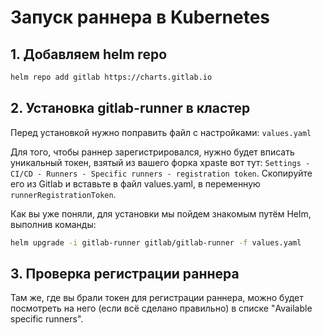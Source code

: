 # Запуск раннера в Kubernetes

## 1. Добавляем helm repo

```bash
helm repo add gitlab https://charts.gitlab.io
```

## 2. Установка gitlab-runner в кластер

Перед установкой нужно поправить файл с настройками: ```values.yaml```

Для того, чтобы раннер зарегистрировался, нужно будет вписать уникальный токен, взятый из вашего форка xpaste вот тут: ``Settings - CI/CD - Runners - Specific runners - registration token``. Скопируйте его из Gitlab и вставьте в файл values.yaml, в переменную `runnerRegistrationToken`.

Как вы уже поняли, для установки мы пойдем знакомым путём Helm, выполнив команды:

```bash
helm upgrade -i gitlab-runner gitlab/gitlab-runner -f values.yaml
```

## 3. Проверка регистрации раннера

Там же, где вы брали токен для регистрации раннера, можно будет посмотреть на него (если всё сделано правильно) в списке "Available specific runners".
